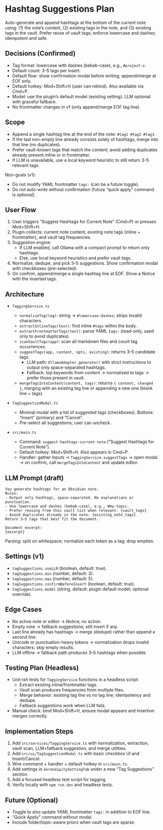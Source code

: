 # Hashtag Suggestions Plan

Auto-generate and append hashtags at the bottom of the current note using: (1) the note’s content, (2) existing tags in the note, and (3) existing tags in the vault. Prefer reuse of vault tags; enforce lowercase and dashes; idempotent and safe.

## Decisions (Confirmed)
- Tag format: lowercase with dashes (kebab-case), e.g., `#project-x`.
- Default count: 3–5 tags per insert.
- Default flow: show confirmation modal before writing; append/merge at EOF only.
- Default hotkey: Mod+Shift+H (user can rebind). Also available via Cmd+P.
- Model: use the plugin’s default model (existing setting). LLM optional with graceful fallback.
- No frontmatter changes in v1 (only append/merge EOF tag line).

## Scope
- Append a single hashtag line at the end of the note: `#tag1 #tag2 #tag3`.
- If the last non-empty line already consists solely of hashtags, merge into that line (no duplicates).
- Prefer vault-known tags that match the content; avoid adding duplicates already present inline or in frontmatter.
- If LLM is unavailable, use a local keyword heuristic to still return 3–5 relevant tags.

Non-goals (v1):
- Do not modify YAML frontmatter `tags:` (can be a future toggle).
- Do not auto-write without confirmation (future “quick apply” command is optional).

## User Flow
1. User triggers “Suggest Hashtags for Current Note” (Cmd+P) or presses Mod+Shift+H.
2. Plugin collects: current note content, existing note tags (inline + frontmatter), and vault tag frequencies.
3. Suggestion engine:
   - If LLM enabled, call Ollama with a compact prompt to return only hashtags.
   - Else, use local keyword heuristics and prefer vault tags.
4. Normalize, dedupe, and pick 3–5 suggestions. Show confirmation modal with checkboxes (pre-selected).
5. On confirm, append/merge a single hashtag line at EOF. Show a Notice with the inserted tags.

## Architecture
- `TaggingService.ts`
  - `normalizeTag(tag)`: string → `#lowercase-dashes`; strips invalid characters.
  - `extractInlineTags(text)`: find inline `#tags` within the body.
  - `extractFrontmatterTags(text)`: parse YAML `tags:` (read-only, used only to avoid duplicates).
  - `scanVaultTags(app)`: scan all markdown files and count tag occurrences.
  - `suggestTags(app, content, opts, existing)`: returns 3–5 candidate tags.
    - LLM path: `OllamaAdapter.generate()` with strict instructions to output only space-separated hashtags.
    - Fallback: top keywords from content → normalized to tags → prefer those present in vault.
  - `mergeTagsIntoContent(content, tags)`: returns `{ content, changed }`, merging with an existing tag line or appending a new one (blank line + tags).

- `TagSuggestionModal.ts`
  - Minimal modal with a list of suggested tags (checkboxes). Buttons: “Insert” (primary) and “Cancel”.
  - Pre-select all suggestions; user can uncheck.

- `src/main.ts`
  - Command: `suggest-hashtags-current-note` (“Suggest Hashtags for Current Note”).
  - Default hotkey: Mod+Shift+H. Also appears in Cmd+P.
  - Handler: gather inputs → `TaggingService.suggestTags` → open modal → on confirm, call `mergeTagsIntoContent` and update editor.

## LLM Prompt (draft)
```
You generate hashtags for an Obsidian note.
Rules:
- Output only hashtags, space-separated. No explanations or punctuation.
- Use lowercase and dashes (kebab-case), e.g., #my-topic.
- Prefer reusing from this vault list when relevant: {vault_tags}
- Avoid duplicates already in the note: {existing_note_tags}
Return 3–5 tags that best fit the document.

Document excerpt:
{excerpt}
```
Parsing: split on whitespace; normalize each token as a tag; drop empties.

## Settings (v1)
- `tagSuggestions.useLLM` (boolean, default: true).
- `tagSuggestions.min` (number, default: 3).
- `tagSuggestions.max` (number, default: 5).
- `tagSuggestions.confirmBeforeInsert` (boolean, default: true).
- `tagSuggestions.model` (string, default: plugin default model; optional override).

## Edge Cases
- No active note or editor → Notice; no action.
- Empty note → fallback suggestions; still insert if any.
- Last line already has hashtags → merge (dedupe) rather than append a second line.
- Unicode or punctuation-heavy tokens → normalization drops invalid characters; skip empty results.
- LLM offline → fallback path produces 3–5 hashtags when possible.

## Testing Plan (Headless)
- Unit-ish tests for `TaggingService` functions in a headless script:
  - Extract existing inline/frontmatter tags.
  - Vault scan produces frequencies from multiple files.
  - Merge behavior: existing tag line vs no tag line; idempotency and dedupe.
  - Fallback suggestions work when LLM fails.
- Manual check: bind Mod+Shift+H, ensure modal appears and insertion merges correctly.

## Implementation Steps
1. Add `src/services/TaggingService.ts` with normalization, extraction, vault scan, LLM+fallback suggestion, and merge utilities.
2. Add `src/ui/TagSuggestionModal.ts` with basic checkbox UI and Insert/Cancel.
3. Wire command + handler + default hotkey in `src/main.ts`.
4. Add settings in `SerendipitySettingTab` under a new “Tag Suggestions” section.
5. Add a focused headless test script for tagging.
6. Verify locally with `npm run dev` and headless tests.

## Future (Optional)
- Toggle to also update YAML frontmatter `tags:` in addition to EOF line.
- “Quick Apply” command without modal.
- Include folder/topic-aware priors when vault tags are sparse.

